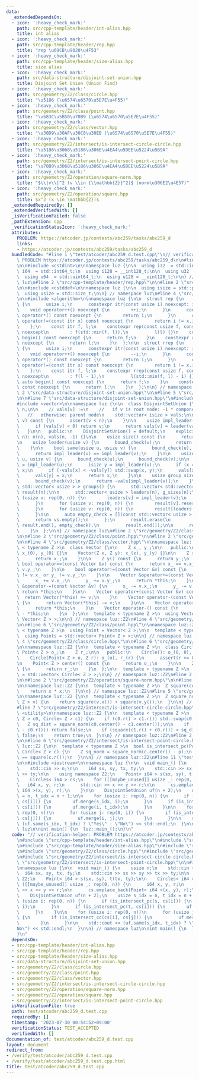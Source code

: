 ```yaml
---
data:
  _extendedDependsOn:
  - icon: ':heavy_check_mark:'
    path: src/cpp-template/header/int-alias.hpp
    title: int alias
  - icon: ':heavy_check_mark:'
    path: src/cpp-template/header/rep.hpp
    title: "rep \u69CB\u9020\u4F53"
  - icon: ':heavy_check_mark:'
    path: src/cpp-template/header/size-alias.hpp
    title: size alias
  - icon: ':heavy_check_mark:'
    path: src/data-structure/disjoint-set-union.hpp
    title: Disjoint Set Union (Union Find)
  - icon: ':heavy_check_mark:'
    path: src/geometry/Z2/class/circle.hpp
    title: "\u5186 (\u6574\u6570\u5E7E\u4F55)"
  - icon: ':heavy_check_mark:'
    path: src/geometry/Z2/class/point.hpp
    title: "\u683C\u5B50\u70B9 (\u6574\u6570\u5E7E\u4F55)"
  - icon: ':heavy_check_mark:'
    path: src/geometry/Z2/class/vector.hpp
    title: "\u30D9\u30AF\u30C8\u30EB (\u6574\u6570\u5E7E\u4F55)"
  - icon: ':heavy_check_mark:'
    path: src/geometry/Z2/intersect/is-intersect-circle-circle.hpp
    title: "\u5186\u3068\u5186\u306E\u4EA4\u5DEE\u5224\u5B9A"
  - icon: ':heavy_check_mark:'
    path: src/geometry/Z2/intersect/is-intersect-point-circle.hpp
    title: "\u70B9\u3068\u5186\u306E\u4EA4\u5DEE\u5224\u5B9A"
  - icon: ':heavy_check_mark:'
    path: src/geometry/Z2/operation/square-norm.hpp
    title: "$\\|v\\|^2 (v \\in {\\mathbb{Z}}^2)$ (norm\u306E2\u4E57)"
  - icon: ':heavy_check_mark:'
    path: src/geometry/Z2/operation/square.hpp
    title: $x^2 (x \in \mathbb{Z})$
  _extendedRequiredBy: []
  _extendedVerifiedWith: []
  _isVerificationFailed: false
  _pathExtension: cpp
  _verificationStatusIcon: ':heavy_check_mark:'
  attributes:
    PROBLEM: https://atcoder.jp/contests/abc259/tasks/abc259_d
    links:
    - https://atcoder.jp/contests/abc259/tasks/abc259_d
  bundledCode: "#line 1 \"test/atcoder/abc259_d.test.cpp\"\n// verification-helper:\
    \ PROBLEM https://atcoder.jp/contests/abc259/tasks/abc259_d\n\n#line 2 \"src/cpp-template/header/int-alias.hpp\"\
    \n\n#include <cstdint>\n\nnamespace luz {\n\n  using i32  = std::int32_t;\n  using\
    \ i64  = std::int64_t;\n  using i128 = __int128_t;\n\n  using u32  = std::uint32_t;\n\
    \  using u64  = std::uint64_t;\n  using u128 = __uint128_t;\n\n} // namespace\
    \ luz\n#line 2 \"src/cpp-template/header/rep.hpp\"\n\n#line 2 \"src/cpp-template/header/size-alias.hpp\"\
    \n\n#include <cstddef>\n\nnamespace luz {\n\n  using isize = std::ptrdiff_t;\n\
    \  using usize = std::size_t;\n\n} // namespace luz\n#line 4 \"src/cpp-template/header/rep.hpp\"\
    \n\n#include <algorithm>\n\nnamespace luz {\n\n  struct rep {\n    struct itr\
    \ {\n      usize i;\n      constexpr itr(const usize i) noexcept: i(i) {}\n  \
    \    void operator++() noexcept {\n        ++i;\n      }\n      constexpr usize\
    \ operator*() const noexcept {\n        return i;\n      }\n      constexpr bool\
    \ operator!=(const itr x) const noexcept {\n        return i != x.i;\n      }\n\
    \    };\n    const itr f, l;\n    constexpr rep(const usize f, const usize l)\
    \ noexcept\n        : f(std::min(f, l)),\n          l(l) {}\n    constexpr auto\
    \ begin() const noexcept {\n      return f;\n    }\n    constexpr auto end() const\
    \ noexcept {\n      return l;\n    }\n  };\n\n  struct rrep {\n    struct itr\
    \ {\n      usize i;\n      constexpr itr(const usize i) noexcept: i(i) {}\n  \
    \    void operator++() noexcept {\n        --i;\n      }\n      constexpr usize\
    \ operator*() const noexcept {\n        return i;\n      }\n      constexpr bool\
    \ operator!=(const itr x) const noexcept {\n        return i != x.i;\n      }\n\
    \    };\n    const itr f, l;\n    constexpr rrep(const usize f, const usize l)\
    \ noexcept\n        : f(l - 1),\n          l(std::min(f, l) - 1) {}\n    constexpr\
    \ auto begin() const noexcept {\n      return f;\n    }\n    constexpr auto end()\
    \ const noexcept {\n      return l;\n    }\n  };\n\n} // namespace luz\n#line\
    \ 2 \"src/data-structure/disjoint-set-union.hpp\"\n\n#line 5 \"src/data-structure/disjoint-set-union.hpp\"\
    \n\n#line 7 \"src/data-structure/disjoint-set-union.hpp\"\n#include <cassert>\n\
    #include <vector>\n\nnamespace luz {\n\n  class DisjointSetUnion {\n    usize\
    \ n;\n\n    // vals[v] :=\n    //   if v is root node: -1 * component size\n \
    \   //   otherwise: parent node\n    std::vector< isize > vals;\n\n    void bound_check(usize\
    \ v) const {\n      assert(v < n);\n    }\n\n    usize impl_leader(usize v) {\n\
    \      if (vals[v] < 0) return v;\n      return vals[v] = leader(vals[v]);\n \
    \   }\n\n   public:\n    DisjointSetUnion() = default;\n    explicit DisjointSetUnion(usize\
    \ n): n(n), vals(n, -1) {}\n\n    usize size() const {\n      return n;\n    }\n\
    \n    usize leader(usize v) {\n      bound_check(v);\n      return impl_leader(v);\n\
    \    }\n\n    bool same(usize u, usize v) {\n      bound_check(u), bound_check(v);\n\
    \      return impl_leader(u) == impl_leader(v);\n    }\n\n    usize merge(usize\
    \ u, usize v) {\n      bound_check(u);\n      bound_check(v);\n\n      isize x\
    \ = impl_leader(u);\n      isize y = impl_leader(v);\n      if (x == y) return\
    \ x;\n      if (-vals[x] < -vals[y]) std::swap(x, y);\n      vals[x] += vals[y];\n\
    \      vals[y] = x;\n      return x;\n    }\n\n    usize group_size(usize v) {\n\
    \      bound_check(v);\n      return -vals[impl_leader(v)];\n    }\n\n    std::vector<\
    \ std::vector< usize > > groups() {\n      std::vector< std::vector< usize > >\
    \ result(n);\n\n      std::vector< usize > leaders(n), g_sizes(n);\n      for\
    \ (usize v: rep(0, n)) {\n        leaders[v] = impl_leader(v);\n        g_sizes[leaders[v]]++;\n\
    \      }\n      for (usize v: rep(0, n)) {\n        result[v].reserve(g_sizes[v]);\n\
    \      }\n      for (usize v: rep(0, n)) {\n        result[leaders[v]].emplace_back(v);\n\
    \      }\n\n      auto empty_check = [](const std::vector< usize > &vs) {\n  \
    \      return vs.empty();\n      };\n      result.erase(\n          std::remove_if(result.begin(),\
    \ result.end(), empty_check),\n          result.end());\n\n      return result;\n\
    \    }\n  };\n\n} // namespace luz\n#line 2 \"src/geometry/Z2/class/circle.hpp\"\
    \n\n#line 2 \"src/geometry/Z2/class/point.hpp\"\n\n#line 2 \"src/geometry/Z2/class/vector.hpp\"\
    \n\n#line 4 \"src/geometry/Z2/class/vector.hpp\"\n\nnamespace luz::Z2 {\n\n  template\
    \ < typename Z >\n  class Vector {\n\n    Z x_, y_;\n\n   public:\n    Vector():\
    \ x_(0), y_(0) {}\n    Vector(Z x, Z y): x_(x), y_(y) {}\n\n    Z x() const {\n\
    \      return x_;\n    }\n\n    Z y() const {\n      return y_;\n    }\n\n   \
    \ bool operator==(const Vector &v) const {\n      return x_ == v.x_ and y_ ==\
    \ v.y_;\n    }\n\n    bool operator!=(const Vector &v) const {\n      return x_\
    \ != v.x_ or y_ != v.y_;\n    }\n\n    Vector &operator+=(const Vector &v) {\n\
    \      x_ += v.x_;\n      y_ += v.y_;\n      return *this;\n    }\n    Vector\
    \ &operator-=(const Vector &v) {\n      x_ -= v.x_;\n      y_ -= v.y_;\n     \
    \ return *this;\n    }\n\n    Vector operator+(const Vector &v) const {\n    \
    \  return Vector(*this) += v;\n    }\n    Vector operator-(const Vector &v) const\
    \ {\n      return Vector(*this) -= v;\n    }\n\n    Vector operator+() const {\n\
    \      return *this;\n    }\n    Vector operator-() const {\n      return Vector()\
    \ - *this;\n    }\n  };\n\n  template < typename Z >\n  using Vectors = std::vector<\
    \ Vector< Z > >;\n\n} // namespace luz::Z2\n#line 4 \"src/geometry/Z2/class/point.hpp\"\
    \n\n#line 6 \"src/geometry/Z2/class/point.hpp\"\n\nnamespace luz::Z2 {\n\n  template\
    \ < typename Z >\n  using Point = Vector< Z >;\n\n  template < typename Z >\n\
    \  using Points = std::vector< Point< Z > >;\n\n} // namespace luz::Z2\n#line\
    \ 4 \"src/geometry/Z2/class/circle.hpp\"\n\n#line 6 \"src/geometry/Z2/class/circle.hpp\"\
    \n\nnamespace luz::Z2 {\n\n  template < typename Z >\n  class Circle {\n\n   \
    \ Point< Z > o_;\n    Z r_;\n\n   public:\n    Circle(): o_(0, 0), r_(0) {}\n\n\
    \    Circle(Point< Z > o, Z r): o_(o), r_(r) {\n      assert(r >= 0);\n    }\n\
    \n    Point< Z > center() const {\n      return o_;\n    }\n\n    Z r() const\
    \ {\n      return r_;\n    }\n  };\n\n  template < typename Z >\n  using Circles\
    \ = std::vector< Circle< Z > >;\n\n} // namespace luz::Z2\n#line 2 \"src/geometry/Z2/intersect/is-intersect-circle-circle.hpp\"\
    \n\n#line 2 \"src/geometry/Z2/operation/square-norm.hpp\"\n\n#line 2 \"src/geometry/Z2/operation/square.hpp\"\
    \n\nnamespace luz::Z2 {\n\n  template < typename Z >\n  Z square(const Z x) {\n\
    \    return x * x;\n  }\n\n} // namespace luz::Z2\n#line 5 \"src/geometry/Z2/operation/square-norm.hpp\"\
    \n\nnamespace luz::Z2 {\n\n  template < typename Z >\n  Z square_norm(Vector<\
    \ Z > v) {\n    return square(v.x()) + square(v.y());\n  }\n\n} // namespace luz::Z2\n\
    #line 7 \"src/geometry/Z2/intersect/is-intersect-circle-circle.hpp\"\n\n#include\
    \ <utility>\n\nnamespace luz::Z2 {\n\n  template < typename Z >\n  bool is_intersect_cc(Circle<\
    \ Z > c0, Circle< Z > c1) {\n    if (c0.r() > c1.r()) std::swap(c0, c1);\n\n \
    \   Z sq_dist = square_norm(c0.center() - c1.center());\n\n    if (sq_dist < square(c1.r()\
    \ - c0.r())) return false;\n    if (square(c1.r() + c0.r()) < sq_dist) return\
    \ false;\n    return true;\n  }\n\n} // namespace luz::Z2\n#line 2 \"src/geometry/Z2/intersect/is-intersect-point-circle.hpp\"\
    \n\n#line 6 \"src/geometry/Z2/intersect/is-intersect-point-circle.hpp\"\n\nnamespace\
    \ luz::Z2 {\n\n  template < typename Z >\n  bool is_intersect_pc(Point< Z > p,\
    \ Circle< Z > c) {\n    Z sq_norm = square_norm(c.center() - p);\n    return sq_norm\
    \ == square(c.r());\n  }\n\n} // namespace luz::Z2\n#line 11 \"test/atcoder/abc259_d.test.cpp\"\
    \n\n#include <iostream>\n\nnamespace luz {\n\n  void main_() {\n    usize n;\n\
    \    std::cin >> n;\n\n    i64 sx, sy, tx, ty;\n    std::cin >> sx >> sy >> tx\
    \ >> ty;\n\n    using namespace Z2;\n    Point< i64 > s(sx, sy), t(tx, ty);\n\n\
    \    Circles< i64 > cs;\n    for ([[maybe_unused]] usize _: rep(0, n)) {\n   \
    \   i64 x, y, r;\n      std::cin >> x >> y >> r;\n\n      cs.emplace_back(Point<\
    \ i64 >(x, y), r);\n    }\n\n    DisjointSetUnion uf(n + 2);\n    usize s_idx\
    \ = n, t_idx = n + 1;\n\n    for (usize i: rep(0, n)) {\n      if (is_intersect_pc(s,\
    \ cs[i])) {\n        uf.merge(s_idx, i);\n      }\n      if (is_intersect_pc(t,\
    \ cs[i])) {\n        uf.merge(i, t_idx);\n      }\n    }\n\n    for (usize i:\
    \ rep(0, n))\n      for (usize j: rep(0, i)) {\n        if (is_intersect_cc(cs[i],\
    \ cs[j])) {\n          uf.merge(i, j);\n        }\n      }\n\n    std::cout <<\
    \ (uf.same(s_idx, t_idx) ? \"Yes\" : \"No\") << std::endl;\n  }\n\n} // namespace\
    \ luz\n\nint main() {\n  luz::main_();\n}\n"
  code: "// verification-helper: PROBLEM https://atcoder.jp/contests/abc259/tasks/abc259_d\n\
    \n#include \"src/cpp-template/header/int-alias.hpp\"\n#include \"src/cpp-template/header/rep.hpp\"\
    \n#include \"src/cpp-template/header/size-alias.hpp\"\n#include \"src/data-structure/disjoint-set-union.hpp\"\
    \n#include \"src/geometry/Z2/class/circle.hpp\"\n#include \"src/geometry/Z2/class/point.hpp\"\
    \n#include \"src/geometry/Z2/intersect/is-intersect-circle-circle.hpp\"\n#include\
    \ \"src/geometry/Z2/intersect/is-intersect-point-circle.hpp\"\n\n#include <iostream>\n\
    \nnamespace luz {\n\n  void main_() {\n    usize n;\n    std::cin >> n;\n\n  \
    \  i64 sx, sy, tx, ty;\n    std::cin >> sx >> sy >> tx >> ty;\n\n    using namespace\
    \ Z2;\n    Point< i64 > s(sx, sy), t(tx, ty);\n\n    Circles< i64 > cs;\n    for\
    \ ([[maybe_unused]] usize _: rep(0, n)) {\n      i64 x, y, r;\n      std::cin\
    \ >> x >> y >> r;\n\n      cs.emplace_back(Point< i64 >(x, y), r);\n    }\n\n\
    \    DisjointSetUnion uf(n + 2);\n    usize s_idx = n, t_idx = n + 1;\n\n    for\
    \ (usize i: rep(0, n)) {\n      if (is_intersect_pc(s, cs[i])) {\n        uf.merge(s_idx,\
    \ i);\n      }\n      if (is_intersect_pc(t, cs[i])) {\n        uf.merge(i, t_idx);\n\
    \      }\n    }\n\n    for (usize i: rep(0, n))\n      for (usize j: rep(0, i))\
    \ {\n        if (is_intersect_cc(cs[i], cs[j])) {\n          uf.merge(i, j);\n\
    \        }\n      }\n\n    std::cout << (uf.same(s_idx, t_idx) ? \"Yes\" : \"\
    No\") << std::endl;\n  }\n\n} // namespace luz\n\nint main() {\n  luz::main_();\n\
    }\n"
  dependsOn:
  - src/cpp-template/header/int-alias.hpp
  - src/cpp-template/header/rep.hpp
  - src/cpp-template/header/size-alias.hpp
  - src/data-structure/disjoint-set-union.hpp
  - src/geometry/Z2/class/circle.hpp
  - src/geometry/Z2/class/point.hpp
  - src/geometry/Z2/class/vector.hpp
  - src/geometry/Z2/intersect/is-intersect-circle-circle.hpp
  - src/geometry/Z2/operation/square-norm.hpp
  - src/geometry/Z2/operation/square.hpp
  - src/geometry/Z2/intersect/is-intersect-point-circle.hpp
  isVerificationFile: true
  path: test/atcoder/abc259_d.test.cpp
  requiredBy: []
  timestamp: '2023-07-30 00:54:52+09:00'
  verificationStatus: TEST_ACCEPTED
  verifiedWith: []
documentation_of: test/atcoder/abc259_d.test.cpp
layout: document
redirect_from:
- /verify/test/atcoder/abc259_d.test.cpp
- /verify/test/atcoder/abc259_d.test.cpp.html
title: test/atcoder/abc259_d.test.cpp
---
```

